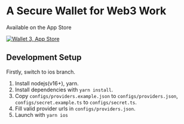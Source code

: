 # A Secure Wallet for Web3 Work

Available on the App Store

[![Wallet 3, App Store](/assets/3rd/download-on-the-app-store.svg)](https://apps.apple.com/jp/app/wallet-3-mobile/id1597395741)

## Development Setup

Firstly, switch to ios branch.

1. Install nodejs(v16+), yarn.
2. Install dependencies with `yarn install`.
3. Copy `configs/providers.example.json` to `configs/providers.json`, `configs/secret.example.ts` to `configs/secret.ts`.
4. Fill valid provider urls in `configs/providers.json`.
5. Launch with `yarn ios`

